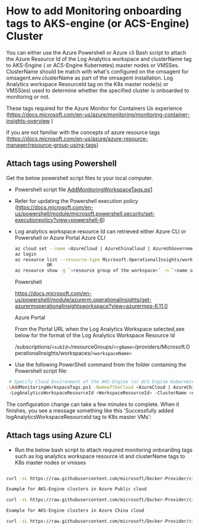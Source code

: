 # How to add Monitoring onboarding tags to AKS-engine (or ACS-Engine) Cluster
You can either use the Azure Powershell or Azure cli Bash script to attach the Azure Resource Id of the Log Analytics workspace and clusterName tag to AKS-Engine ( or ACS-Engine Kubernetes) master nodes or VMSSes.
ClusterName should be match with what's configured on the omsagent for omsagent.env.clusterName as part of the omsagent installation.
Log Analytics workspace ResourceId tag on the K8s master node(s) or VMSS(es) used to determine whether the specified cluster is onboarded to monitoring or not.

These  tags required for the Azure Monitor for Containers Ux experience (https://docs.microsoft.com/en-us/azure/monitoring/monitoring-container-insights-overview )

If you are not familiar with the concepts of azure resource tags (https://docs.microsoft.com/en-us/azure/azure-resource-manager/resource-group-using-tags)

## Attach tags using Powershell

Get the below powershell script files to your local computer.
   - Powershell script file [AddMonitoringWorkspaceTags.ps1](https://raw.githubusercontent.com/microsoft/Docker-Provider/ci_prod/scripts/onboarding/aksengine/kubernetes/AddMonitoringWorkspaceTags.ps1)
   - Refer for updating the Powershell execution policy (https://docs.microsoft.com/en-us/powershell/module/microsoft.powershell.security/set-executionpolicy?view=powershell-6)
   - Log analytics workspace resource Id can retrieved either Azure CLI or Powershell or Azure Portal
      Azure CLI

      ``` sh
      az cloud set --name <AzureCloud | AzureChinaCloud | AzureUSGovernment>
      az login
      az resource list --resource-type Microsoft.OperationalInsights/workspaces
                  OR
      az resource show -g `<resource group of the workspace>` -n `<name of the workspace>` --resource-type Microsoft.OperationalInsights/workspaces
      ```
      Powershell

      https://docs.microsoft.com/en-us/powershell/module/azurerm.operationalinsights/get-azurermoperationalinsightsworkspace?view=azurermps-6.11.0

     Azure Portal

     From the Portal URL when the Log Analytics Workspace selected,see below for the format of the Log Analytics Workspace Resource Id

     /subscriptions/`<subId>`/resourceGroups/`<rgName>`/providers/Microsoft.OperationalInsights/workspaces/`<workspaceName>`


- Use the following PowerShell command from the folder containing the Powershell script file:

``` sh
 # Specify Cloud Environment of the AKS-Engine (or ACS-Engine Kubernetes) cluster.
.\AddMonitoringWorkspaceTags.ps1 -NameoftheCloud <AzureCloud | AzureChinaCloud> -SubscriptionId <Cluster SubscriptionId> -ResourceGroupName <Cluster ResourceGroup>
 -LogAnalyticsWorkspaceResourceId <WorkspaceResourceId> -ClusterName <name of the cluster>

```

The configuration change can take a few minutes to complete. When it finishes, you see a message something like this 'Successfully added logAnalyticsWorkspaceResourceId tag to K8s master VMs':

## Attach tags using Azure CLI

- Run the below bash script to attach required monitoring onboarding tags such as log analytics workspace resource id and clusterName tags to K8s master nodes or vmsses

``` sh

curl -sL https://raw.githubusercontent.com/microsoft/Docker-Provider/ci_prod/scripts/onboarding/aksengine/kubernetes/AddMonitoringOnboardingTags.sh | bash -s <nameoftheCloud> <subscriptionId> <clusterResourceGroup> <logAnalyticsWorkspaceResourceId> <clusterName>

Example for AKS-Engine clusters in Azure Public cloud

curl -sL https://raw.githubusercontent.com/microsoft/Docker-Provider/ci_prod/scripts/onboarding/aksengine/kubernetes/AddMonitoringOnboardingTags.sh | bash -s "AzureCloud" "00000000-0000-0000-0000-000000000000"  "my-aks-engine-cluster-rg"  "/subscriptions/<SubscriptionId>/resourceGroups/workspaceRg/providers/Microsoft.OperationalInsights/workspaces/workspaceName" "my-aks-engine-cluster"

Example for AKS-Engine clusters in Azure China cloud

curl -sL https://raw.githubusercontent.com/microsoft/Docker-Provider/ci_prod/scripts/onboarding/aksengine/kubernetes/AddMonitoringOnboardingTags.sh | bash -s "AzureChinaCloud" "00000000-0000-0000-0000-000000000000"  "my-aks-engine-cluster-rg"  "/subscriptions/<SubscriptionId>/resourceGroups/workspaceRg/providers/Microsoft.OperationalInsights/workspaces/workspaceName" "my-aks-engine-cluster"

```

